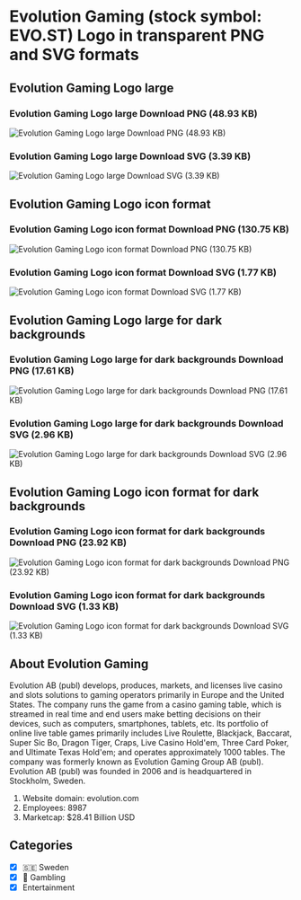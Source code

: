 # Evolution Gaming (stock symbol: EVO.ST) Logo in transparent PNG and SVG formats

## Evolution Gaming Logo large

### Evolution Gaming Logo large Download PNG (48.93 KB)

![Evolution Gaming Logo large Download PNG (48.93 KB)](/img/orig/EVO.ST_BIG-754b0744.png)

### Evolution Gaming Logo large Download SVG (3.39 KB)

![Evolution Gaming Logo large Download SVG (3.39 KB)](/img/orig/EVO.ST_BIG-92152527.svg)

## Evolution Gaming Logo icon format

### Evolution Gaming Logo icon format Download PNG (130.75 KB)

![Evolution Gaming Logo icon format Download PNG (130.75 KB)](/img/orig/EVO.ST-913bcbb0.png)

### Evolution Gaming Logo icon format Download SVG (1.77 KB)

![Evolution Gaming Logo icon format Download SVG (1.77 KB)](/img/orig/EVO.ST-e7190995.svg)

## Evolution Gaming Logo large for dark backgrounds

### Evolution Gaming Logo large for dark backgrounds Download PNG (17.61 KB)

![Evolution Gaming Logo large for dark backgrounds Download PNG (17.61 KB)](/img/orig/EVO.ST_BIG.D-3c55b290.png)

### Evolution Gaming Logo large for dark backgrounds Download SVG (2.96 KB)

![Evolution Gaming Logo large for dark backgrounds Download SVG (2.96 KB)](/img/orig/EVO.ST_BIG.D-b1f2adb2.svg)

## Evolution Gaming Logo icon format for dark backgrounds

### Evolution Gaming Logo icon format for dark backgrounds Download PNG (23.92 KB)

![Evolution Gaming Logo icon format for dark backgrounds Download PNG (23.92 KB)](/img/orig/EVO.ST.D-989c778f.png)

### Evolution Gaming Logo icon format for dark backgrounds Download SVG (1.33 KB)

![Evolution Gaming Logo icon format for dark backgrounds Download SVG (1.33 KB)](/img/orig/EVO.ST.D-78357977.svg)

## About Evolution Gaming

Evolution AB (publ) develops, produces, markets, and licenses live casino and slots solutions to gaming operators primarily in Europe and the United States. The company runs the game from a casino gaming table, which is streamed in real time and end users make betting decisions on their devices, such as computers, smartphones, tablets, etc. Its portfolio of online live table games primarily includes Live Roulette, Blackjack, Baccarat, Super Sic Bo, Dragon Tiger, Craps, Live Casino Hold'em, Three Card Poker, and Ultimate Texas Hold'em; and operates approximately 1000 tables. The company was formerly known as Evolution Gaming Group AB (publ). Evolution AB (publ) was founded in 2006 and is headquartered in Stockholm, Sweden.

1. Website domain: evolution.com
2. Employees: 8987
3. Marketcap: $28.41 Billion USD


## Categories
- [x] 🇸🇪 Sweden
- [x] 🎰 Gambling
- [x] Entertainment
